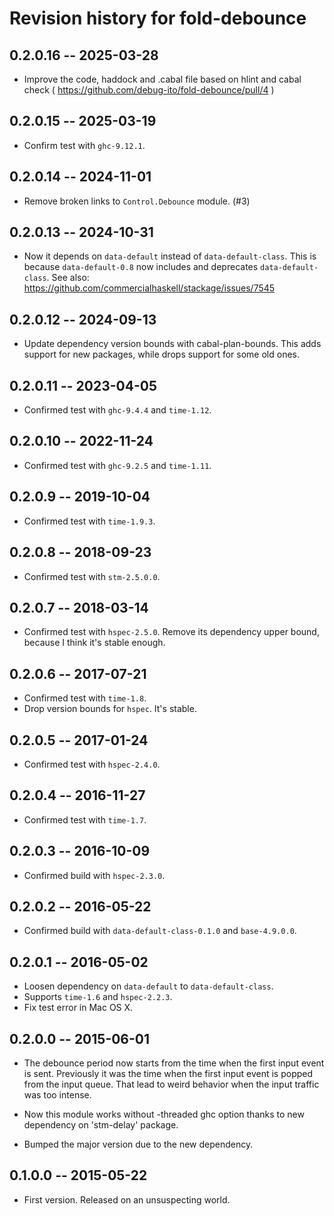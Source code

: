 # Revision history for fold-debounce

## 0.2.0.16  -- 2025-03-28

* Improve the code, haddock and .cabal file based on hlint and cabal check ( https://github.com/debug-ito/fold-debounce/pull/4 )

## 0.2.0.15  -- 2025-03-19

* Confirm test with `ghc-9.12.1`.

## 0.2.0.14  -- 2024-11-01

* Remove broken links to `Control.Debounce` module. (#3)

## 0.2.0.13  -- 2024-10-31

* Now it depends on `data-default` instead of `data-default-class`.
  This is because `data-default-0.8` now includes and deprecates `data-default-class`.
  See also: https://github.com/commercialhaskell/stackage/issues/7545

## 0.2.0.12  -- 2024-09-13

* Update dependency version bounds with cabal-plan-bounds.
  This adds support for new packages, while drops support for some old ones.

## 0.2.0.11  -- 2023-04-05

* Confirmed test with `ghc-9.4.4` and `time-1.12`.

## 0.2.0.10  -- 2022-11-24

* Confirmed test with `ghc-9.2.5` and `time-1.11`.

## 0.2.0.9  -- 2019-10-04

* Confirmed test with `time-1.9.3`.

## 0.2.0.8  -- 2018-09-23

* Confirmed test with `stm-2.5.0.0`.


## 0.2.0.7  -- 2018-03-14

* Confirmed test with `hspec-2.5.0`.
  Remove its dependency upper bound, because I think it's stable enough.


## 0.2.0.6  -- 2017-07-21

* Confirmed test with `time-1.8`.
* Drop version bounds for `hspec`. It's stable.


## 0.2.0.5  -- 2017-01-24

* Confirmed test with `hspec-2.4.0`.


## 0.2.0.4  -- 2016-11-27

* Confirmed test with `time-1.7`.


## 0.2.0.3  -- 2016-10-09

* Confirmed build with `hspec-2.3.0`.


## 0.2.0.2  -- 2016-05-22

* Confirmed build with `data-default-class-0.1.0` and `base-4.9.0.0`.


## 0.2.0.1  -- 2016-05-02

* Loosen dependency on `data-default` to `data-default-class`.
* Supports `time-1.6` and `hspec-2.2.3`.
* Fix test error in Mac OS X.


## 0.2.0.0  -- 2015-06-01

* The debounce period now starts from the time when the first input
  event is sent. Previously it was the time when the first input event
  is popped from the input queue. That lead to weird behavior when the
  input traffic was too intense.

* Now this module works without -threaded ghc option thanks to new
  dependency on 'stm-delay' package.

* Bumped the major version due to the new dependency.


## 0.1.0.0  -- 2015-05-22

* First version. Released on an unsuspecting world.
